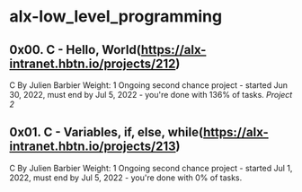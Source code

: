 # alx-low_level_programming
## 0x00. C - Hello, World(https://alx-intranet.hbtn.io/projects/212)
C
   By Julien Barbier
   Weight: 1
   Ongoing second chance project - started Jun 30, 2022, must end by Jul 5, 2022 - you're done with 136% of tasks.
*Project 2*
## 0x01. C - Variables, if, else, while(https://alx-intranet.hbtn.io/projects/213)
C
   By Julien Barbier
   Weight: 1
   Ongoing second chance project - started Jul 1, 2022, must end by Jul 5, 2022 - you're done with 0% of tasks.
